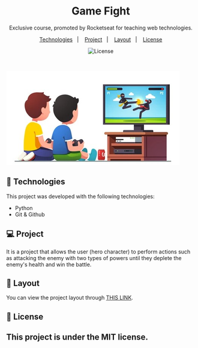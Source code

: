 <h1 align="center"> Game Fight </h1>

<p align="center">
Exclusive course, promoted by Rocketseat for teaching web technologies.
</p>

<p align="center">
  <a href="#-tecnologias">Technologies</a>&nbsp;&nbsp;&nbsp;|&nbsp;&nbsp;&nbsp;
  <a href="#-projeto">Project</a>&nbsp;&nbsp;&nbsp;|&nbsp;&nbsp;&nbsp;
  <a href="#-layout">Layout</a>&nbsp;&nbsp;&nbsp;|&nbsp;&nbsp;&nbsp;
  <a href="#memo-licença">License</a>
</p>

<p align="center">
  <img alt="License" src="https://img.shields.io/static/v1?label=license&message=MIT&color=49AA26&labelColor=000000">
</p>

<br>

![ContactList](./assets/two-boys-kids-sitting-tv-260nw-1336330697.jpg)

## 🚀 Technologies

This project was developed with the following technologies:

- Python
- Git & Github

## 💻 Project

It is a project that allows the user (hero character) to perform actions such as attacking the enemy with two types of powers until they deplete the enemy's health and win the battle.

## 🔖 Layout

You can view the project layout through [THIS LINK](https://github.com/Tavinhoviana/GameFight).

## :memo: License

This project is under the MIT license.
---